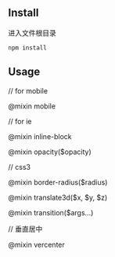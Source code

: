 ## Install

进入文件根目录

	npm install

## Usage

// for mobile

@mixin mobile

// for ie

@mixin inline-block

@mixin opacity($opacity)

// css3

@mixin border-radius($radius)

@mixin translate3d($x, $y, $z)

@mixin transition($args...)

// 垂直居中

@mixin vercenter
